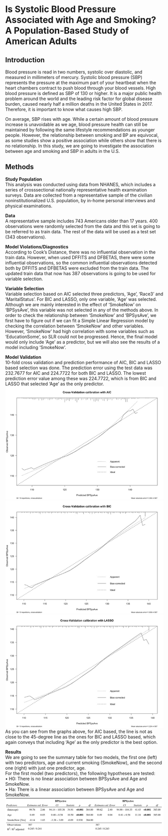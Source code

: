 # Is Systolic Blood Pressure Associated with Age and Smoking? A Population-Based Study of American Adults

## Introduction

Blood pressure is read in two numbers, systolic over diastolic, and measured in
millimeters of mercury. Systolic blood pressure (SBP) represents the pressure at the maximum
part of your heartbeat when the heart chambers contract to push blood through your blood
vessels. High blood pressure is defined as SBP of 130 or higher. It is a major public health
problem around the world and the leading risk factor for global disease burden, caused nearly
half a million deaths in the United States in 2017. Therefore, it is important to know what
causes high SBP.


On average, SBP rises with age. While a certain amount of blood pressure increase is
unavoidable as we age, blood pressure health can still be maintained by following the same
lifestyle recommendations as younger people. However, the relationship between smoking and
BP are equivocal, as some studies show a positive association while others show that there is no
relationship. In this study, we are going to investigate the association between age and smoking
and SBP in adults in the U.S.

## Methods

**Study Population**\
This analysis was conducted using data from NHANES, which includes a series of crosssectional
nationally representative health examination surveys. Data are collected from a
representative sample of the civilian noninstitutionalized U.S. population, by in-home personal
interviews and physical examinations.

**Data**\
A representative sample includes 743 Americans older than 17 years. 400 observations were
randomly selected from the data and this set is going to be referred to as train data. The rest of
the data will be used as a test set (343 observations).

**Model Violations/Diagnostics**\
According to Cook’s Distance, there was no influential observation in the train data. However,
when used DFFITS and DFBETAS, there were some influential observations, so the common influential observations detected both by DFFITS and DFBETAS were excluded from the train data. The updated train data that now has 387 observations is going to be used for variable selection.

**Variable Selection**\
Variable selection based on AIC selected three predictors, ‘Age’, ‘Race3’ and ‘MaritalStatus’.
For BIC and LASSO, only one variable, ‘Age’ was selected. Although we are mainly interested
in the effect of ‘SmokeNow’ on ‘BPSysAve’, this variable was not selected in any of the
methods above. In order to check the relationship between ‘SmokeNow’ and ‘BPSysAve’, we
first have to figure out if we can fit a Simple Linear Regression model by checking the
correlation between ‘SmokeNow’ and other variables. However, ‘SmokeNow’ had high
correlation with some variables such as ‘EducationSome’, so SLR could not be progressed.
Hence, the final model would only include ‘Age’ as a predictor, but we will also see the results
of a model including ‘SmokeNow’.

**Model Validation**\
10-fold cross validation and prediction performance of AIC, BIC and LASSO based selection was done. The prediction error using the test data was 232.7677 for AIC and 224.7722 for both BIC and LASSO. The lowest prediction error value among these was 224.7722, which is from BIC and LASSO that selected ‘Age’ as the only predictor.\
![](https://github.com/hb-racheloh/systolic_blood_pressure/blob/main/Cross-Validation%20calibration%20with%20AIC.jpg)
![](https://github.com/hb-racheloh/systolic_blood_pressure/blob/main/Cross-Validation%20calibration%20with%20BIC.jpg)
![](https://github.com/hb-racheloh/systolic_blood_pressure/blob/main/Cross-Validation%20calibration%20with%20LASSO.jpg)
As you can see from the graphs above, for AIC based, the line is not as close to the 45-degree line as the ones for BIC and LASSO based, which again conveys that including ‘Age’ as the only predictor is the best option.

**Results**\
We are going to see the summary table for two models, the first one (left) with two predictors,
age and current smoking (SmokeNow), and the second one (right) with just one predictor, age.\
For the first model (two predictors), the following hypotheses are tested:\
• H0: There is no linear association between BPSysAve and Age and SmokeNow.\
• Ha: There is a linear association between BPSysAve and Age and SmokeNow.\
![](https://github.com/hb-racheloh/systolic_blood_pressure/blob/main/Predictors.jpg)
